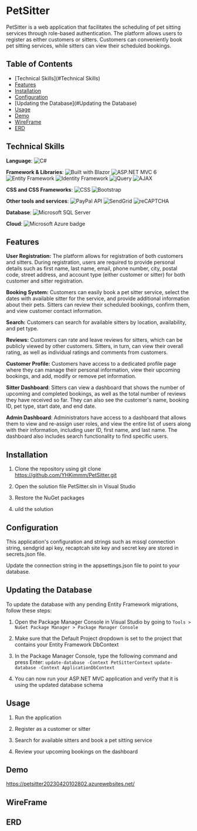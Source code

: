 # PetSitter

PetSitter is a web application that facilitates the scheduling of pet sitting services through role-based authentication. The platform allows users to register as either customers or sitters. Customers can conveniently book pet sitting services, while sitters can view their scheduled bookings.

## Table of Contents

- [Technical Skills](#Technical Skills)
- [Features](#Features)
- [Installation](#Installation)
- [Configuration](#Configuration)
- [Updating the Database](#Updating the Database)
- [Usage](#Usage)
- [Demo](#Demo)
- [WireFrame](#WireFrame)
- [ERD](#ERD)

## Technical Skills

**Language**:
<img alt="C#" src="https://img.shields.io/badge/Language-C%23-blue">

**Framework & Libraries**:
<img alt="Built with Blazor" src="https://img.shields.io/badge/Built%20with-Blazor-blueviolet.svg">
<img alt="ASP.NET MVC 6" src="https://img.shields.io/badge/ASP.NET-MVC6-blue">
<img alt="Entity Framework" src="https://img.shields.io/badge/Entity-Framework-green">
<img alt="Identity Framework" src="https://img.shields.io/badge/Framework-Identity-5c2d91">
<img alt="jQuery" src="https://img.shields.io/badge/Library-jQuery-blue?logo=jquery&logoColor=white">
<img alt="AJAX" src="https://img.shields.io/badge/Language-AJAX-4b4b4b">

**CSS and CSS Frameworks**:
<img alt="CSS" src="https://img.shields.io/badge/Language-CSS-blueviolet">
<img alt="Bootstrap" src="https://img.shields.io/badge/Framework-Bootstrap-563d7c">

**Other tools and services**:
<img alt="PayPal API" src="https://img.shields.io/badge/API-PayPal-003087">
<img alt="SendGrid" src="https://img.shields.io/badge/Service-SendGrid-00a9e0">
<img alt="reCAPTCHA" src="https://img.shields.io/badge/Security-reCAPTCHA-brightgreen">

**Database**:
<img alt="Microsoft SQL Server" src="https://img.shields.io/badge/Database-Microsoft%20SQL%20Server-blue?logo=microsoft-sql-server&logoColor=white">

**Cloud**:
<img src="https://img.shields.io/badge/Microsoft%20Azure-0089D6?logo=microsoft-azure&logoColor=white&style=flat-square" alt="Microsoft Azure badge">

## Features

**User Registration:** The platform allows for registration of both customers and sitters. During registration, users are required to provide personal details such as first name, last name, email, phone number, city, postal code, street address, and account type (either customer or sitter) for both customer and sitter registration.

**Booking System:** Customers can easily book a pet sitter service, select the dates with available sitter for the service, and provide additional information about their pets. Sitters can review their scheduled bookings, confirm them, and view customer contact information.

**Search:** Customers can search for available sitters by location, availability, and pet type.

**Reviews:** Customers can rate and leave reviews for sitters, which can be publicly viewed by other customers. Sitters, in turn, can view their overall rating, as well as individual ratings and comments from customers.

**Customer Profile:** Customers have access to a dedicated profile page where they can manage their personal information, view their upcoming bookings, and add, modify or remove pet information.

**Sitter Dashboard**: Sitters can view a dashboard that shows the number of upcoming and completed bookings, as well as the total number of reviews they have received so far. They can also see the customer's name, booking ID, pet type, start date, and end date.

**Admin Dashboard**: Administrators have access to a dashboard that allows them to view and re-assign user roles, and view the entire list of users along with their information, including user ID, first name, and last name. The dashboard also includes search functionality to find specific users.

## Installation

1. Clone the repository using git clone https://github.com/YHKimmm/PetSitter.git

2. Open the solution file PetSitter.sln in Visual Studio

3. Restore the NuGet packages

4. uild the solution

## Configuration

This application's configuration and strings such as mssql connection string, sendgrid api key, recaptcah site key and secret key are stored in secrets.json file.

Update the connection string in the appsettings.json file to point to your database.


## Updating the Database

To update the database with any pending Entity Framework migrations, follow these steps:

1. Open the Package Manager Console in Visual Studio by going to `Tools > NuGet Package Manager > Package Manager Console`

2. Make sure that the Default Project dropdown is set to the project that contains your Entity Framework DbContext

3. In the Package Manager Console, type the following command and press Enter:
  `update-database -Context PetSitterContext`
  `update-database -Context ApplicationDbContext`
  
4. You can now run your ASP.NET MVC application and verify that it is using the updated database schema

## Usage

1. Run the application

2. Register as a customer or sitter

3. Search for available sitters and book a pet sitting service

4. Review your upcoming bookings on the dashboard

## Demo
https://petsitter20230420102802.azurewebsites.net/

## WireFrame

## ERD




